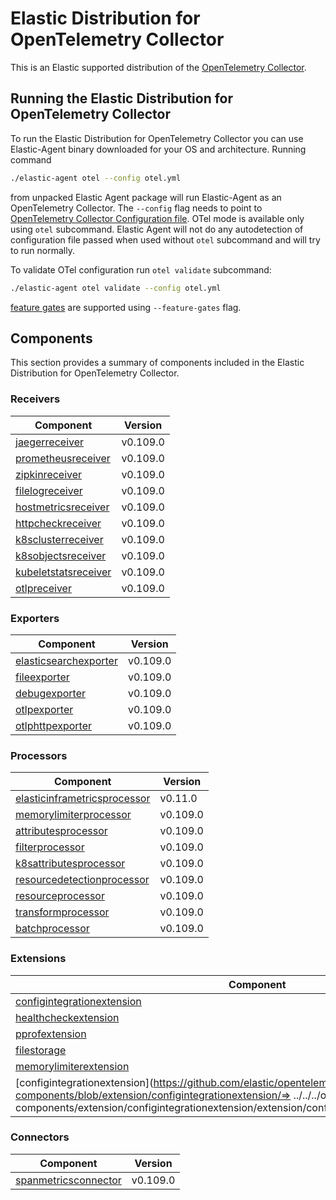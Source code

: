 # Elastic Distribution for OpenTelemetry Collector

This is an Elastic supported distribution of the [OpenTelemetry Collector](https://github.com/open-telemetry/opentelemetry-collector).

## Running the Elastic Distribution for OpenTelemetry Collector

To run the Elastic Distribution for OpenTelemetry Collector you can use Elastic-Agent binary downloaded for your OS and architecture.
Running command

```bash
./elastic-agent otel --config otel.yml
```

from unpacked Elastic Agent package will run Elastic-Agent as an OpenTelemetry Collector. The `--config` flag needs to point to [OpenTelemetry Collector Configuration file](https://opentelemetry.io/docs/collector/configuration/). OTel mode is available only using `otel` subcommand. Elastic Agent will not do any autodetection of configuration file passed when used without `otel` subcommand and will try to run normally.

To validate OTel configuration run `otel validate` subcommand:

```bash
./elastic-agent otel validate --config otel.yml
```

[feature gates](https://github.com/open-telemetry/opentelemetry-collector/blob/main/featuregate/README.md#controlling-gates) are supported using `--feature-gates` flag.

## Components

This section provides a summary of components included in the Elastic Distribution for OpenTelemetry Collector.

### Receivers

| Component | Version |
|---|---|
| [jaegerreceiver](https://github.com/open-telemetry/opentelemetry-collector-contrib/blob/receiver/jaegerreceiver/v0.109.0/receiver/jaegerreceiver/README.md) | v0.109.0 |
| [prometheusreceiver](https://github.com/open-telemetry/opentelemetry-collector-contrib/blob/receiver/prometheusreceiver/v0.109.0/receiver/prometheusreceiver/README.md) | v0.109.0 |
| [zipkinreceiver](https://github.com/open-telemetry/opentelemetry-collector-contrib/blob/receiver/zipkinreceiver/v0.109.0/receiver/zipkinreceiver/README.md) | v0.109.0 |
| [filelogreceiver](https://github.com/open-telemetry/opentelemetry-collector-contrib/blob/receiver/filelogreceiver/v0.109.0/receiver/filelogreceiver/README.md) | v0.109.0 |
| [hostmetricsreceiver](https://github.com/open-telemetry/opentelemetry-collector-contrib/blob/receiver/hostmetricsreceiver/v0.109.0/receiver/hostmetricsreceiver/README.md) | v0.109.0 |
| [httpcheckreceiver](https://github.com/open-telemetry/opentelemetry-collector-contrib/blob/receiver/httpcheckreceiver/v0.109.0/receiver/httpcheckreceiver/README.md) | v0.109.0 |
| [k8sclusterreceiver](https://github.com/open-telemetry/opentelemetry-collector-contrib/blob/receiver/k8sclusterreceiver/v0.109.0/receiver/k8sclusterreceiver/README.md) | v0.109.0 |
| [k8sobjectsreceiver](https://github.com/open-telemetry/opentelemetry-collector-contrib/blob/receiver/k8sobjectsreceiver/v0.109.0/receiver/k8sobjectsreceiver/README.md) | v0.109.0 |
| [kubeletstatsreceiver](https://github.com/open-telemetry/opentelemetry-collector-contrib/blob/receiver/kubeletstatsreceiver/v0.109.0/receiver/kubeletstatsreceiver/README.md) | v0.109.0 |
| [otlpreceiver](https://github.com/open-telemetry/opentelemetry-collector/blob/receiver/otlpreceiver/v0.109.0/receiver/otlpreceiver/README.md) | v0.109.0 |

### Exporters

| Component | Version |
|---|---|
| [elasticsearchexporter](https://github.com/open-telemetry/opentelemetry-collector-contrib/blob/exporter/elasticsearchexporter/v0.109.0/exporter/elasticsearchexporter/README.md) | v0.109.0 |
| [fileexporter](https://github.com/open-telemetry/opentelemetry-collector-contrib/blob/exporter/fileexporter/v0.109.0/exporter/fileexporter/README.md) | v0.109.0 |
| [debugexporter](https://github.com/open-telemetry/opentelemetry-collector/blob/exporter/debugexporter/v0.109.0/exporter/debugexporter/README.md) | v0.109.0 |
| [otlpexporter](https://github.com/open-telemetry/opentelemetry-collector/blob/exporter/otlpexporter/v0.109.0/exporter/otlpexporter/README.md) | v0.109.0 |
| [otlphttpexporter](https://github.com/open-telemetry/opentelemetry-collector/blob/exporter/otlphttpexporter/v0.109.0/exporter/otlphttpexporter/README.md) | v0.109.0 |

### Processors

| Component | Version |
|---|---|
| [elasticinframetricsprocessor](https://github.com/elastic/opentelemetry-collector-components/blob/processor/elasticinframetricsprocessor/v0.11.0/processor/elasticinframetricsprocessor/README.md) | v0.11.0 |
| [memorylimiterprocessor](https://github.com/open-telemetry/opentelemetry-collector/blob/processor/memorylimiterprocessor/v0.109.0/processor/memorylimiterprocessor/README.md) | v0.109.0 |
| [attributesprocessor](https://github.com/open-telemetry/opentelemetry-collector-contrib/blob/processor/attributesprocessor/v0.109.0/processor/attributesprocessor/README.md) | v0.109.0 |
| [filterprocessor](https://github.com/open-telemetry/opentelemetry-collector-contrib/blob/processor/filterprocessor/v0.109.0/processor/filterprocessor/README.md) | v0.109.0 |
| [k8sattributesprocessor](https://github.com/open-telemetry/opentelemetry-collector-contrib/blob/processor/k8sattributesprocessor/v0.109.0/processor/k8sattributesprocessor/README.md) | v0.109.0 |
| [resourcedetectionprocessor](https://github.com/open-telemetry/opentelemetry-collector-contrib/blob/processor/resourcedetectionprocessor/v0.109.0/processor/resourcedetectionprocessor/README.md) | v0.109.0 |
| [resourceprocessor](https://github.com/open-telemetry/opentelemetry-collector-contrib/blob/processor/resourceprocessor/v0.109.0/processor/resourceprocessor/README.md) | v0.109.0 |
| [transformprocessor](https://github.com/open-telemetry/opentelemetry-collector-contrib/blob/processor/transformprocessor/v0.109.0/processor/transformprocessor/README.md) | v0.109.0 |
| [batchprocessor](https://github.com/open-telemetry/opentelemetry-collector/blob/processor/batchprocessor/v0.109.0/processor/batchprocessor/README.md) | v0.109.0 |

### Extensions

| Component | Version |
|---|---|
| [configintegrationextension](https://github.com/elastic/opentelemetry-collector-components/blob/extension/configintegrationextension/v0.0.0/extension/configintegrationextension/README.md) | v0.0.0 |
| [healthcheckextension](https://github.com/open-telemetry/opentelemetry-collector-contrib/blob/extension/healthcheckextension/v0.109.0/extension/healthcheckextension/README.md) | v0.109.0 |
| [pprofextension](https://github.com/open-telemetry/opentelemetry-collector-contrib/blob/extension/pprofextension/v0.109.0/extension/pprofextension/README.md) | v0.109.0 |
| [filestorage](https://github.com/open-telemetry/opentelemetry-collector-contrib/blob/extension/storage/filestorage/v0.109.0/extension/storage/filestorage/README.md) | v0.109.0 |
| [memorylimiterextension](https://github.com/open-telemetry/opentelemetry-collector/blob/extension/memorylimiterextension/v0.109.0/extension/memorylimiterextension/README.md) | v0.109.0 |
| [configintegrationextension](https://github.com/elastic/opentelemetry-collector-components/blob/extension/configintegrationextension/=&gt; ../../../opentelemetry-collector-components/extension/configintegrationextension/extension/configintegrationextension/README.md) | =&gt; ../../../opentelemetry-collector-components/extension/configintegrationextension |

### Connectors

| Component | Version |
|---|---|
| [spanmetricsconnector](https://github.com/open-telemetry/opentelemetry-collector-contrib/blob/connector/spanmetricsconnector/v0.109.0/connector/spanmetricsconnector/README.md) | v0.109.0 |
